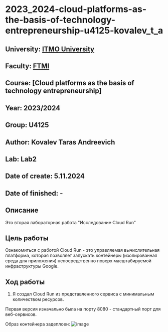 # 2023_2024-cloud-platforms-as-the-basis-of-technology-entrepreneurship-u4125-kovalev_t_a
## University: [ITMO University](https://itmo.ru/ru/) 
## Faculty: [FTMI](https://fict.itmo.ru) 
## Course: [Cloud platforms as the basis of technology entrepreneurship] 
## Year: 2023/2024 
## Group: U4125 
## Author: Kovalev Taras Andreevich 
## Lab: Lab2 
## Date of create: 5.11.2024 
## Date of finished: -


## Описание

Это вторая лабораторная работа "Исследование Cloud Run"

## Цель работы

Ознакомиться с работой Cloud Run - это управляемая вычислительная платформа, которая позволяет запускать контейнеры (изолированная среда для приложения) непосредственно поверх масштабируемой инфраструктуры Google.

## Ход работы

1. Я создал Cloud Run из представленного сервиса с минимальным количеством ресурсов.

Первая версия изначально была на порту 8080 - cтандартный порт для веб-сервисов.

Образ контейнера задеплоен:
![image]()



